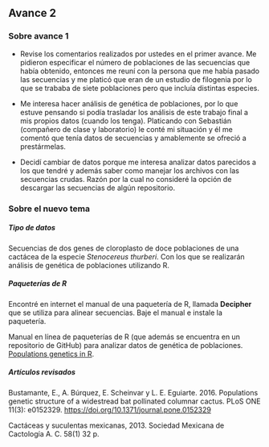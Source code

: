 ## Avance 2


### Sobre avance 1

- Revise los comentarios realizados por ustedes en el primer avance. Me pidieron especificar el número de poblaciones de las secuencias que había obtenido, entonces me reuní con la persona que me había pasado las secuencias y me platicó que eran de un estudio de filogenia por lo que se trababa de siete poblaciones pero que incluía distintas especies.

- Me interesa hacer análisis de genética de poblaciones, por lo que estuve pensando si podía trasladar los análisis de este trabajo final a mis propios datos (cuando los tenga). Platicando con  Sebastián (compañero de clase y laboratorio) le conté mi situación y él me comentó que tenía datos de secuencias y amablemente se ofreció a prestármelas. 
    

- Decidí cambiar de datos porque me interesa analizar datos parecidos a los que tendré y además saber como manejar los archivos con las secuencias crudas. Razón por la cual no consideré la opción de descargar las secuencias de algún repositorio.

### Sobre el nuevo tema

##### Tipo de datos
Secuencias de dos genes de cloroplasto de doce poblaciones de una cactácea de la especie *Stenocereus thurberi*. Con los que se realizarán análisis de genética de poblaciones utilizando R. 

##### Paqueterías de R
Encontré en internet el manual de una paquetería de R, llamada **Decipher**  que se utiliza para alinear secuencias. Baje el manual e instale la paquetería.

Manual en línea de paqueterías de R (que además se encuentra en un repositorio de GitHub) para analizar datos de genética de poblaciones. [Populations genetics in R](https://grunwaldlab.github.io/Population_Genetics_in_R/).

##### Artículos revisados

Bustamante, E., A. Búrquez, E. Scheinvar y L. E. Eguiarte. 2016. Populations genetic structure of a widestread bat pollinated columnar cactus. PLoS ONE 11(3): e0152329. https://doi.org/10.1371/journal.pone.0152329  

Cactáceas y suculentas mexicanas, 2013. Sociedad Mexicana de Cactología A. C. 58(1) 32 p.  